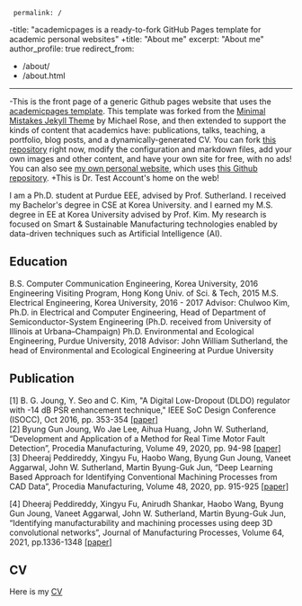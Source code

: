 	 permalink: /
-title: "academicpages is a ready-to-fork GitHub Pages template for academic personal websites"
+title: "About me"
 excerpt: "About me"
 author_profile: true
 redirect_from: 
   - /about/
   - /about.html
 ---
 
-This is the front page of a generic Github pages website that uses the [academicpages template](https://github.com/academicpages/academicpages.github.io). This template was forked from the [Minimal Mistakes Jekyll Theme](https://mmistakes.github.io/minimal-mistakes/) by Michael Rose, and then extended to support the kinds of content that academics have: publications, talks, teaching, a portfolio, blog posts, and a dynamically-generated CV. You can fork [this repository](https://github.com/academicpages/academicpages.github.io) right now, modify the configuration and markdown files, add your own images and other content, and have your own site for free, with no ads! You can also see [my own personal website](http://stuartgeiger.com), which uses [this Github repository](https://github.com/staeiou/staeiou.github.io).
+This is Dr. Test Account's home on the web!

I am a Ph.D. student at Purdue EEE, advised by Prof. Sutherland. I received my Bachelor's degree in CSE at Korea University. and I earned my M.S. degree in EE at Korea University advised by Prof. Kim. My research is focused on Smart & Sustainable Manufacturing technologies enabled by data-driven techniques such as Artificial Intelligence (AI).


Education
------
B.S. Computer Communication Engineering, Korea University, 2016
Engineering Visiting Program, Hong Kong Univ. of Sci. & Tech, 2015
M.S. Electrical Engineering, Korea University, 2016 - 2017
Advisor: Chulwoo Kim, Ph.D. in Electrical and Computer Engineering, Head of Department of Semiconductor-System Engineering (Ph.D. received from University of Illinois at Urbana–Champaign)
Ph.D. Environmental and Ecological Engineering, Purdue University, 2018
Advisor: John William Sutherland, the head of Environmental and Ecological Engineering at Purdue University

Publication
------
[1] B. G. Joung, Y. Seo and C. Kim, "A Digital Low-Dropout (DLDO) regulator with -14 dB PSR enhancement technique," IEEE SoC Design Conference (ISOCC), Oct 2016, pp. 353-354 [[paper]](https://www.researchgate.net/publication/311979188_A_digital_low-dropoutDLDO_regulator_with_14dB_power_supply_rejection_enhancement) <br>
[2] Byung Gun Joung, Wo Jae Lee, Aihua Huang, John W. Sutherland, “Development and Application of a Method for Real Time Motor Fault Detection”, Procedia Manufacturing, Volume 49, 2020, pp. 94-98 [[paper]](https://reader.elsevier.com/reader/sd/pii/S2351978920316541?token=E636D40E1A11C1C6B6C09082D099D7497D648E98A72953A80B1A4D657EE7C5D884378C2DB22BB20D2DF04438717272D3&originRegion=us-east-1&originCreation=20220203211954) <br>
[3] Dheeraj Peddireddy, Xingyu Fu, Haobo Wang, Byung Gun Joung, Vaneet Aggarwal, John W. Sutherland, Martin Byung-Guk Jun, “Deep Learning Based Approach for Identifying Conventional Machining Processes from CAD Data”, Procedia Manufacturing, Volume 48, 2020, pp. 915-925 [[paper]](https://reader.elsevier.com/reader/sd/pii/S2351978920315821?token=9489969050D3FB05ACA4FB174C9A4A654FC01766209DE76F5238C4B4FAAB8908FE50B31D534876D4FD945A17037EB9C6&originRegion=us-east-1&originCreation=20220203212148) <br>

[4] Dheeraj Peddireddy, Xingyu Fu, Anirudh Shankar, Haobo Wang, Byung Gun Joung, Vaneet Aggarwal, John W. Sutherland, Martin Byung-Guk Jun, “Identifying manufacturability and machining processes using deep 3D convolutional networks”, Journal of Manufacturing Processes, Volume 64, 2021, pp.1336-1348 [[paper]](https://www.sciencedirect.com/science/article/pii/S1526612521001201?casa_token=HuajXHhxl14AAAAA:92E5f2_G6I_KTVs3NWiB2FukhzygNErrv5aiTQ7sfnC3oORFjTIlZE1lxypKde8yO6m3kngI8w)

CV
------
Here is my [CV](https://github.com/ByungGunJoung/byunggunjoung.github.io/blob/master/CV_Jan_2022_updated.pdf)
